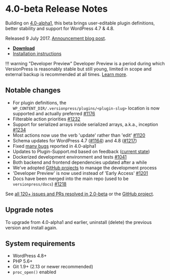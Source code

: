 # 4.0-beta Release Notes

Building on [4.0-alpha1](./4.0-alpha1.md), this beta brings user-editable plugin definitions, better stability and support for WordPress 4.7 & 4.8.

Released 9 July 2017. [Announcement blog post](https://blog.versionpress.net/2017/07/versionpress-4-0-beta/).

- [**Download**](https://github.com/versionpress/versionpress/releases/download/4.0-beta/versionpress-4.0-beta.zip)
- [Installation instructions](https://docs.versionpress.net../getting-started/installation-uninstallation)

!!! warning "Developer Preview"
    Developer Preview is a period during which VersionPress is reasonably stable but still young, limited in scope and external backup is recommended at all times. [Learn more](../getting-started/about-eap.md).

## Notable changes

- For plugin definitions, the `WP_CONTENT_DIR/.versionpress/plugins/<plugin-slug>` location is now supported and actually preferred [#1176](https://github.com/versionpress/versionpress/issues/1176)
- Filterable action priorities [#1232](https://github.com/versionpress/versionpress/issues/1232)
- Support for serialized arrays inside serialized arrays, a.k.a., inception [#1234](https://github.com/versionpress/versionpress/issues/1234)
- Most actions now use the verb 'update' rather than 'edit' [#1120](https://github.com/versionpress/versionpress/issues/1120)
- Schema updates for WordPress 4.7 ([#1164](https://github.com/versionpress/versionpress/issues/1164)) and 4.8 ([#1217](https://github.com/versionpress/versionpress/issues/1217))
- Fixed [many bugs](https://github.com/versionpress/versionpress/issues?q=project%3Aversionpress%2Fversionpress%2F2+sort%3Acreated-desc+label%3Abug) reported in 4.0-alpha1
- Updates to Plugin-Support.md based on feedback ([current state](https://github.com/versionpress/versionpress/blob/82a3fd4e2a76136278c6a07f100dba8b29850be2/docs/Plugin-Support.md))
- Dockerized development environment and tests [#1041](https://github.com/versionpress/versionpress/issues/1041)
- Both backend and frontend dependencies updated after a while
- We've adopted [GitHub projects](https://github.com/versionpress/versionpress/projects/2) to manage the development process
- 'Developer Preview' is now used instead of 'Early Access' [#1201](https://github.com/versionpress/versionpress/issues/1201)
- Docs have been merged into the main repo (used to be `versionpress/docs`) [#1218](https://github.com/versionpress/versionpress/pull/1218)

See [all 120+ issues and PRs resolved in 2.0-beta](https://github.com/versionpress/versionpress/issues?utf8=%E2%9C%93&q=project%3Aversionpress%2Fversionpress%2F2) or the [GitHub project](https://github.com/versionpress/versionpress/projects/2).

## Upgrade notes

To upgrade from 4.0-alpha1 and earlier, uninstall (delete) the previous version and install again.

## System requirements

- WordPress 4.8+
- PHP 5.6+
- Git 1.9+ (2.13 or newer recommended)
- `proc_open()` enabled
